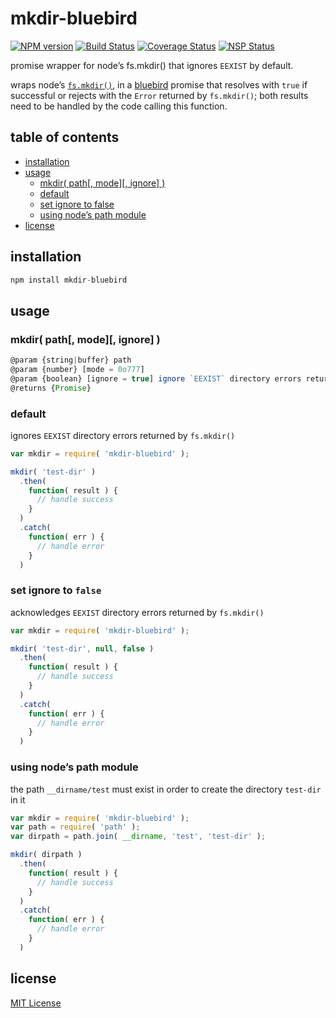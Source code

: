 # mkdir-bluebird
[![NPM version][npm-image]][npm-url] [![Build Status][travis-image]][travis-url] [![Coverage Status][coveralls-image]][coveralls-url] [![NSP Status][nsp-image]][nsp-url]

promise wrapper for node’s fs.mkdir() that ignores `EEXIST` by default.

wraps node’s [`fs.mkdir()`][fs-mkdir], in a [bluebird][bluebird] promise that resolves with `true` if successful or rejects with the `Error` returned by `fs.mkdir()`; both results need to be handled by the code calling this function.

## table of contents
* [installation](#installation)
* [usage](#usage)
    * [mkdir( path[, mode][, ignore] )](#mkdir-path-mode-ignore-)
    * [default](#default)
    * [set ignore to false](#set-ignore-to-false)
    * [using node’s path module](#using-nodes-path-module)
* [license](#license)

## installation
```javascript
npm install mkdir-bluebird
```

## usage
### mkdir( path[, mode][, ignore] )
```javascript
@param {string|buffer} path
@param {number} [mode = 0o777]
@param {boolean} [ignore = true] ignore `EEXIST` directory errors returned by `fs.mkdir()`
@returns {Promise}
```

### default
ignores `EEXIST` directory errors returned by `fs.mkdir()`
```javascript
var mkdir = require( 'mkdir-bluebird' );

mkdir( 'test-dir' )
  .then(
    function( result ) {
      // handle success
    }
  )
  .catch(
    function( err ) {
      // handle error
    }
  )
```

### set ignore to `false`
acknowledges `EEXIST` directory errors returned by `fs.mkdir()`
```javascript
var mkdir = require( 'mkdir-bluebird' );

mkdir( 'test-dir', null, false )
  .then(
    function( result ) {
      // handle success
    }
  )
  .catch(
    function( err ) {
      // handle error
    }
  )
```

### using node’s path module
the path `__dirname/test` must exist in order to create the directory `test-dir` in it
```javascript
var mkdir = require( 'mkdir-bluebird' );
var path = require( 'path' );
var dirpath = path.join( __dirname, 'test', 'test-dir' );

mkdir( dirpath )
  .then(
    function( result ) {
      // handle success
    }
  )
  .catch(
    function( err ) {
      // handle error
    }
  )
```

## license
[MIT License][mit-license]

[coveralls-image]: https://coveralls.io/repos/github/dan-nl/mkdir-bluebird/badge.svg?branch=master
[coveralls-url]: https://coveralls.io/github/dan-nl/mkdir-bluebird?branch=master
[bluebird]: https://www.npmjs.com/package/bluebird
[fs-mkdir]: https://nodejs.org/api/fs.html#fs_fs_mkdir_path_mode_callback
[mit-license]: https://raw.githubusercontent.com/dan-nl/mkdir-bluebird/master/license.txt
[npm-image]: https://img.shields.io/npm/v/mkdir-bluebird.svg
[npm-url]: https://www.npmjs.com/package/mkdir-bluebird
[nsp-image]: https://nodesecurity.io/orgs/githubdan-nl/projects/2d73966e-ed83-47a7-bf79-37c6aca36be0/badge
[nsp-url]: https://nodesecurity.io/orgs/githubdan-nl/projects/2d73966e-ed83-47a7-bf79-37c6aca36be0
[travis-image]: https://travis-ci.org/dan-nl/mkdir-bluebird.svg?branch=master
[travis-url]: https://travis-ci.org/dan-nl/mkdir-bluebird
